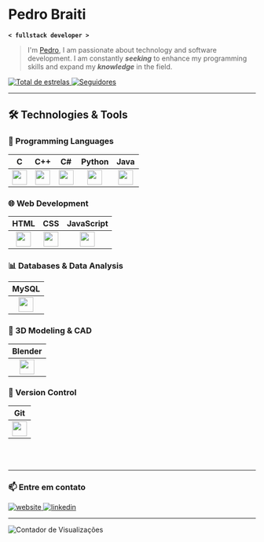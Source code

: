 # Pedro Braiti

**`< fullstack developer >`**

>I'm [Pedro](https://pedrobraiti.com/), I am passionate about technology and software development. I am constantly ***seeking*** to enhance my programming skills and expand my ***knowledge*** in the field.

<p align="left">
    <a href="https://github.com/PedroBraiti?tab=repositories&sort=stargazers">
        <img 
            alt="Total de estrelas" 
            title="Total de estrelas GitHub" 
            src="https://custom-icon-badges.demolab.com/github/stars/PedroBraiti?color=55960c&style=for-the-badge&labelColor=488207&logo=star&label=estrelas"
        />
    </a>
    <a href="https://github.com/PedroBraiti?tab=followers">
        <img 
            alt="Seguidores" 
            title="Me siga no GitHub" 
            src="https://custom-icon-badges.demolab.com/github/followers/PedroBraiti?color=236ad3&labelColor=1155ba&style=for-the-badge&logo=github&label=Seguidores&logoColor=white"
        />
    </a>
</p>

---

## 🛠️ Technologies & Tools

### 🔹 Programming Languages  
| C | C++ | C# | Python | Java |
|:-:|:-:|:-:|:-:|:-:|
| <img src="https://cdn.jsdelivr.net/gh/devicons/devicon@latest/icons/c/c-original.svg" width="30px"/> | <img src="https://cdn.jsdelivr.net/gh/devicons/devicon@latest/icons/cplusplus/cplusplus-original.svg" width="30px"/> | <img src="https://cdn.jsdelivr.net/gh/devicons/devicon@latest/icons/csharp/csharp-original.svg" width="30px"/> | <img src="https://cdn.jsdelivr.net/gh/devicons/devicon@latest/icons/python/python-original.svg" width="30px"/> | <img src="https://cdn.jsdelivr.net/gh/devicons/devicon@latest/icons/java/java-original.svg" width="30px"/> |

### 🌐 Web Development  
| HTML | CSS | JavaScript |
|:-:|:-:|:-:|
| <img src="https://cdn.jsdelivr.net/gh/devicons/devicon@latest/icons/html5/html5-original.svg" width="30px"/> | <img src="https://cdn.jsdelivr.net/gh/devicons/devicon@latest/icons/css3/css3-original.svg" width="30px"/> | <img src="https://cdn.jsdelivr.net/gh/devicons/devicon@latest/icons/javascript/javascript-original.svg" width="30px"/> |

### 📊 Databases & Data Analysis  
| MySQL |
|:-:|
| <img src="https://cdn.jsdelivr.net/gh/devicons/devicon@latest/icons/mysql/mysql-original.svg" width="30px"/> |

### 🎨 3D Modeling & CAD  
| Blender |
|:-:|
| <img src="https://cdn.jsdelivr.net/gh/devicons/devicon@latest/icons/blender/blender-original.svg" width="30px"/> |

### 🔧 Version Control  
| Git |
|:-:|
| <img src="https://cdn.jsdelivr.net/gh/devicons/devicon@latest/icons/git/git-original.svg" width="30px"/> |



<br/>
<br/>

---

### 📫 Entre em contato

<p align="left">
  <a href="https://pedrobraiti.com" target="_blank">
    <img src="https://img.shields.io/badge/Website-000000?style=for-the-badge&logo=safari&logoColor=white" alt="website"/>
  </a>
  <a href="https://www.linkedin.com/in/pedrobraiti" target="_blank">
    <img src="https://img.shields.io/badge/LinkedIn-0077B5?style=for-the-badge&logo=linkedin&logoColor=white" alt="linkedin"/>
  </a>
</p>

---

<!-- Widgets do GitHub -->
<img src="https://komarev.com/ghpvc/?username=PedroBraiti&style=flat-square&color=blue" alt="Contador de Visualizações"/>

